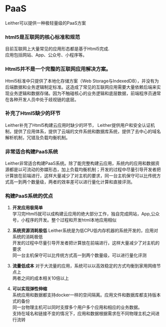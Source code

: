 PaaS
========
Leither可以提供一种极轻量级的PaaS方案  

### html5是互联网的核心标准和规范  

目前互联网上大量常见的应用形态都是基于Html5完成.  
应用包括网站、App、公众号、小程序等。  

### Html5并不是一个完整的互联网应用解决方案。
Html5标准中只提供了本地化存储方案（Web Storage与IndexedDB），并没有为后端数据和业务逻辑制定标准。这造成了常见的互联网应用需要大量依赖后端来实现业务逻辑和数据存储。因为不触碰核心的业务逻辑和底层数据，前端程序员通常在各种开发人员中处于歧视链的底层。  

### 补充了Html5缺少的环节
Leither补充了Html5构建云应用时缺少的环节， Leither提供用户和安全认证机制，提供了应用体系，提供了云端的文件系统和数据库系统，提供了去中心的域名解析机制，冗错及负载均衡机制。

### 非常适合构建PaaS系统
Leither非常适合构建PaaS系统。除了能完整构建云应用，系统内的应用和数据资源都是以可流动的弥媒形态，加上负载均衡机制；开发的过程中尽量引导开发者把计算放在前端进行，这样大量减少了对主机的要求，同一台主机保守可以比传统方式高一到两个数量级，两者的效率差可以进行量化计算和直接评测。

### 构建PaaS系统的优点
1. **开发应用极简单**  
学习完Html5就可以成构建云应用的绝大部分工作，独自完成网站，App,公众号，小程序的开发。整个过程和开发html本地应用相似  

2. **系统资源消耗极低**
Leither系统是为低CPU低内存机器的系统开发的，应用对系统的消耗极低  
开发的过程中尽量引导开发者把计算放在前端进行，这样大量减少了对主机的要求  
同一台主机保守可以比传统方式高一到两个数量级，可以进行量化评测  

3. **流量低成本**
对于大流量的应用，系统可以以高效稳定的方式均衡到家用网络节点上  
两者之间的成本相关10倍以上  

4. **可以实现弹性伸缩**  
系统应用和数据都支持docker一样的空间隔离。应用文件和数据库都支持版本式的备份  
同一台物理主机可以同时支撑多个用户多个应用和相应的业务数据。  
支持在域名和链接不变的情况下，应用和数据根据需求在不同物理主机之间进行流转  
